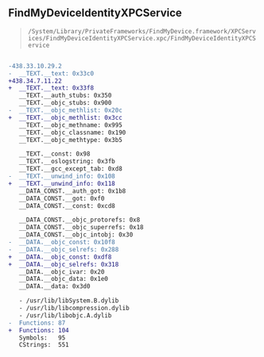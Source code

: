 ## FindMyDeviceIdentityXPCService

> `/System/Library/PrivateFrameworks/FindMyDevice.framework/XPCServices/FindMyDeviceIdentityXPCService.xpc/FindMyDeviceIdentityXPCService`

```diff

-438.33.10.29.2
-  __TEXT.__text: 0x33c0
+438.34.7.11.22
+  __TEXT.__text: 0x33f8
   __TEXT.__auth_stubs: 0x350
   __TEXT.__objc_stubs: 0x900
-  __TEXT.__objc_methlist: 0x20c
+  __TEXT.__objc_methlist: 0x3cc
   __TEXT.__objc_methname: 0x995
   __TEXT.__objc_classname: 0x190
   __TEXT.__objc_methtype: 0x3b5

   __TEXT.__const: 0x98
   __TEXT.__oslogstring: 0x3fb
   __TEXT.__gcc_except_tab: 0xd8
-  __TEXT.__unwind_info: 0x108
+  __TEXT.__unwind_info: 0x118
   __DATA_CONST.__auth_got: 0x1b8
   __DATA_CONST.__got: 0xf0
   __DATA_CONST.__const: 0xcd8

   __DATA_CONST.__objc_protorefs: 0x8
   __DATA_CONST.__objc_superrefs: 0x18
   __DATA_CONST.__objc_intobj: 0x30
-  __DATA.__objc_const: 0x10f8
-  __DATA.__objc_selrefs: 0x288
+  __DATA.__objc_const: 0xdf8
+  __DATA.__objc_selrefs: 0x318
   __DATA.__objc_ivar: 0x20
   __DATA.__objc_data: 0x1e0
   __DATA.__data: 0x3d0

   - /usr/lib/libSystem.B.dylib
   - /usr/lib/libcompression.dylib
   - /usr/lib/libobjc.A.dylib
-  Functions: 87
+  Functions: 104
   Symbols:   95
   CStrings:  551
 

```

